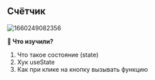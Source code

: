 ## Счётчик
![1660249082356](https://user-images.githubusercontent.com/12086860/184235207-2d20299a-0b9a-40e6-acf7-be582f6ecbfe.png)


**👀 Что изучили?**
1. Что такое состояние (state)
2. Хук useState
3. Как при клике на кнопку вызывать функцию
